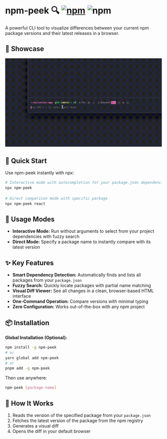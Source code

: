 # npm-peek 🔍 [![npm][npm-image]][npm-url] ![npm][npm-dl-stats]

A powerful CLI tool to visualize differences between your current npm package versions and their latest releases in a browser.


## 🎥 Showcase

![Demo](assets/demo.gif)

## 🚀 Quick Start

Use npm-peek instantly with npx:

```bash
# Interactive mode with autocompletion for your package.json dependencies
npx npm-peek

# Direct comparison mode with specific package
npx npm-peek react
```

## 🧠 Usage Modes

- **Interactive Mode:** Run without arguments to select from your project dependencies with fuzzy search
- **Direct Mode:** Specify a package name to instantly compare with its latest version

## ✨ Key Features

- **Smart Dependency Detection:** Automatically finds and lists all packages from your `package.json`
- **Fuzzy Search:** Quickly locate packages with partial name matching
- **Visual Diff Viewer:** See all changes in a clean, browser-based HTML interface
- **One-Command Operation:** Compare versions with minimal typing
- **Zero Configuration:** Works out-of-the-box with any npm project

## 📦 Installation

**Global Installation (Optional):**

```bash
npm install -g npm-peek
# or
yarn global add npm-peek
# or 
pnpm add -g npm-peek
```

Then use anywhere:

```bash
npm-peek [package-name]
```

## 🔧 How It Works

1. Reads the version of the specified package from your `package.json`
2. Fetches the latest version of the package from the npm registry
3. Generates a visual diff
4. Opens the diff in your default browser

[npm-image]: https://img.shields.io/npm/v/npm-peek
[npm-url]: https://www.npmjs.com/package/npm-peek
[npm-dl-stats]: https://img.shields.io/npm/dm/npm-peek
